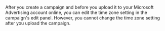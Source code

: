 After you create a campaign and before you upload it to your Microsoft Advertising account online, you can edit the time zone setting in the campaign's edit panel. However, you cannot change the time zone setting after you upload the campaign.

